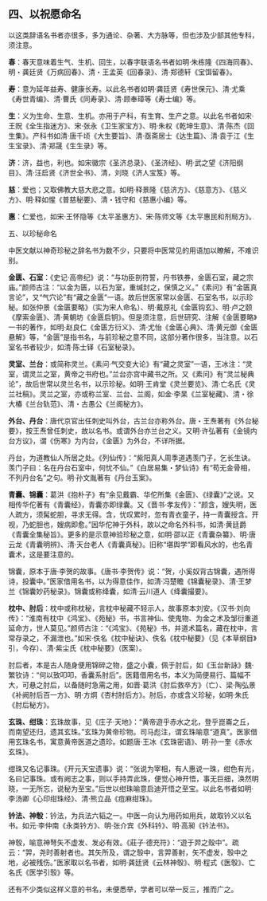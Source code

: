 ## 四、以祝愿命名

以这类辞语名书者亦很多，多为通论、杂著、大方脉等，但也涉及少部其他专科，须注意。

**春**：春天意味着生气、生机、回生，以春字联语名书者如明·朱栋隆《四海同春》、明・龚廷贤《万病回春》、清・王孟英《回春录》、清·郑德轩《宝饵留春》。

**寿**：意为延年益寿、健康长寿。以此名书者如明·龚廷贤《寿世保元》、清·尤乘《寿世青编》、清·曹氏《同寿录》、清·顾奉璋等《寿士编》等。

**生**：义为生命、生意、生机。亦用于产科，有生育、生产之意。以此名书者如宋·王贶《全生指迷方》、宋·张永《卫生家宝方》、明·朱权《乾坤生意》、清·陈杰《回生集》。产科书如清·唐千顷《大生要旨》、清·亟斋居士《达生篇》、清·袁于江《生生宝录》、清·郑晟《生生录》等。

**济**：济，益也，利也。如宋徽宗《圣济总录》、《圣济经》、明·武之望《济阳纲目》、清·汪启贤《济世全书》、清，刘晓《济人宝笈》等。

**慈**：爱也；又取佛教大慈大悲之意。如明·释景隆《慈济方》、《慈意方》、《慈义方》、明·释如惺《普慈秘要》、清・钱守和《慈惠小编》等。

**惠**：仁爱也，如宋·王怀隐等《太平圣惠方》、宋·陈师文等《太平惠民和剂局方》。

五、以珍秘命名

中医文献以神奇珍秘之辞名书为数不少，只要将中医常见的用语加以瞭解，不难识别。

**金匮、石室**：《史记·高帝纪》说：“与功臣剖符誓，丹书铁券，金匮石室，藏之宗庙。”颜师古注：“以金为匮，以石为室，重缄封之，保慎之义。”《素问》有“金匮真言论”，又“气穴论”有“藏之金匮”一语。故后世医家常以金匮、石室名书，以示珍秘。如张仲景《金匮要略》（实为宋人命名）、明·戴原礼《金匮钩玄》、明·卢之颐《摩索金匮》、清·黄朝坊《金匮启钥》。但是须注意，后世研究、注解《金匮要略》一书的著作，如明·赵良仁《金匮方衍义》、清·尤怡《金匮心典》、清·黄元御《金匮悬解》等，“金匮”是指书名，与前珍秘之意不同，这部分著作很多，当注意。以石室名书者较少，如清·陈士铎《石室秘录》。

**灵室、兰台**：或简称灵兰。《素问·气交变大论》有“藏之灵室”一语，王冰注：“灵室，谓灵兰之室，黄帝之书府也。”兰台亦宫中藏书之所。又《素问》有“灵兰秘典论”，故后世常以灵兰名书，以示珍秘。如明·王肯堂《灵兰要览》、清·亡名氏《灵兰社稿》。灵兰之室，亦或称兰室、兰台、兰阁，如金·李杲《兰室秘藏》、清・徐大椿《兰台轨范》、清・古愚公《兰阁秘方》。

**外台、丹台**：唐代京官出任刺史叫外台，古兰台亦称外台。唐・王焘著有《外台秘要》，按王焘曾任刺史，故以名书。或谓外台亦兰台之义。又明·许弘著有《金镜内台方议》，谓《伤寒》为内台，《金匮》为外台，不详所据。

丹台，为道教仙人所居之处。《列仙传》：“紫阳真人周季道遇羡门子，乞长生诀。羡门子曰：名在丹台石室中，何忧不仙。”《白居易集・梦仙诗》有“苟无金骨相，不列丹台名”之句。明·孙文胤著有《丹台玉案》。

**青囊、锦囊**：葛洪《抱朴子》有“余见戴霸、华佗所集《金匮》、《绿囊》”之说。又相传华佗著有《青囊经》，青囊亦即绿囊。又《晋书·孝友传》：“颜含，嫂失明，医人疏方，须髯蛇胆，寻求无得。含，忧叹累时，忽有青衣童子，持一青囊授含。开视，乃蛇胆也，嫂病即愈。”因华佗神于外科，故以之命名外科书，如清·黄廷爵《青囊全集秘旨》。更多的是示意神验珍秘之意，如明·邵以正《青囊杂纂》、明·唐云龙《青囊明辨》、清·天台老人《青囊真秘》。旧称“堪舆学“即看风水的，也名青囊术，这是要注意的。

锦囊，原本于唐·李贺的故事。《唐书·李贺传》说：“贺，小奚奴背古锦囊，遇所得诗，投囊中。”医家借用名书，以为得意佳作，如清·冯楚瞻《锦囊秘录》、清·王梦兰《锦囊妙药秘录》。锦囊或称绛囊，如清·云川道人《绛囊撮要》。

**枕中、肘后**：枕中或称枕秘，言枕中秘藏不轻示人，故事原本刘安。《汉书·刘向传》：“淮南有枕中《鸿宝》、《苑秘》书，书言神仙、使鬼物、为金之术及邹衍重道延命方，世人莫见。”颜师古注：“《鸿宝》、《苑秘》书，并道术篇名，藏在枕中，言常存录之，不漏泄也。”如宋·佚名《枕中秘诀》、佚名《枕中秘要》（见《本草纲目》引，今存）、清·紫尘氏《枕中秘要》（医案）。

肘后者，本是古人随身便用锦碎之物，盛之小囊，佩于肘后，如《玉台新詠》魏·繁钦诗：“何以致叩叩，香囊系肘后”。医籍借用名书，本义为简便易行、篇幅不大，可悬之肘后，以备随时急需之用，如晋·葛洪《肘后救卒方》（亡）、梁·陶弘景《补阙肘后百一方》、明·方炯《杏村肘后方》。肘后，亦或含义珍秘，如明·朱氏《肘后秘方》。

**玄珠、绀珠**：玄珠故事，见《庄子·天地》：“黄帝遊乎赤水之北，登乎崑崙之丘，而南望还归，遗其玄珠。”玄珠为黄帝珍物。司马彪注，谓玄珠喻意“道真”。医家借用玄珠名书，寓意黄帝医道之遗珍。如题唐·王冰《玄珠密语》、明·孙一奎《赤水玄珠》。

绀珠又名记事珠。《开元天宝遗事》说：“张说为宰相，有人惠说一珠，绀色有光，名曰记事珠。或有阙志之事，则以手持弄此珠，便觉心神开悟，事无巨细，涣然明晓，一无所忘，说秘为至宝。”后世以绀珠喻意启迪开悟之至宝。以此名书者如明·李汤卿《心印绀珠经》、清·熊立品《痘麻绀珠》。

**钤法、神彀**：钤法，为兵法六韬之一。中医一向认为用药如用兵，故取钤义以名书。如元·李仲南《永类钤方》、明·张介宾《外科钤》、明·高昶《钤法书》。

神彀，喻意神弩矢不虚发、发必有效。《莊子·德充符》：“遊于羿之殼中”。疏云：“羿，尧时善射者也。其矢所及，谓之彀中，言羿善射，矢不虚发，彀中之地，必被残伤。”医家取以名书者，如明·龚廷贤《云林神彀》、明·程式《医彀》、亡名氏《医学引彀》等。

还有不少类似这样义意的书名，未便悉举，学者可以举一反三，推而广之。

